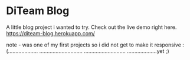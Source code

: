 # DiTeam Blog

A little blog project i wanted to try. Check out the live demo right here.
https://diteam-blog.herokuapp.com/


note - was one of my first projects so i did  not get to make it  responsive :(....................
.............................
............................
....................yet ;) 

